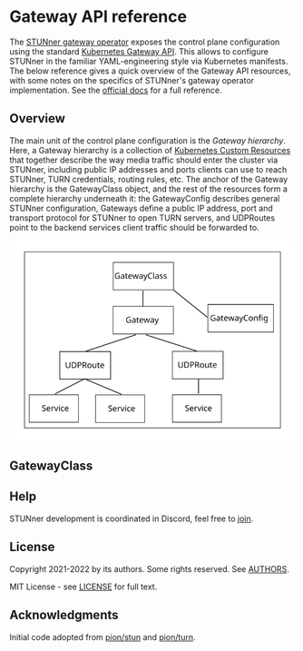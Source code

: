 # Gateway API reference

The [STUNner gateway operator](https://github.com/l7mp/stunner-gateway-operator) exposes the
control plane configuration using the standard [Kubernetes Gateway
API](https://gateway-api.sigs.k8s.io). This allows to configure STUNner in the familiar
YAML-engineering style via Kubernetes manifests. The below reference gives a quick overview of the
Gateway API resources, with some notes on the specifics of STUNner's gateway operator
implementation.  See the [official docs](/doc/GATEWAY.md) for a full reference.

## Overview

The main unit of the control plane configuration is the *Gateway hierarchy*. Here, a Gateway
hierarchy is a collection of [Kubernetes Custom
Resources](https://kubernetes.io/docs/concepts/extend-kubernetes/api-extension/custom-resources)
that together describe the way media traffic should enter the cluster via STUNner, including public
IP addresses and ports clients can use to reach STUNner, TURN credentials, routing rules, etc. The
anchor of the Gateway hierarchy is the GatewayClass object, and the rest of the resources form a
complete hierarchy underneath it: the GatewayConfig describes general STUNner configuration,
Gateways define a public IP address, port and transport protocol for STUNner to open TURN servers,
and UDPRoutes point to the backend services client traffic should be forwarded to. 

![Gateway hierarchy](/doc/gateway_api.svg)

## GatewayClass


## Help

STUNner development is coordinated in Discord, feel free to [join](https://discord.gg/DyPgEsbwzc).

## License

Copyright 2021-2022 by its authors. Some rights reserved. See [AUTHORS](../AUTHORS).

MIT License - see [LICENSE](../LICENSE) for full text.

## Acknowledgments

Initial code adopted from [pion/stun](https://github.com/pion/stun) and
[pion/turn](https://github.com/pion/turn).

